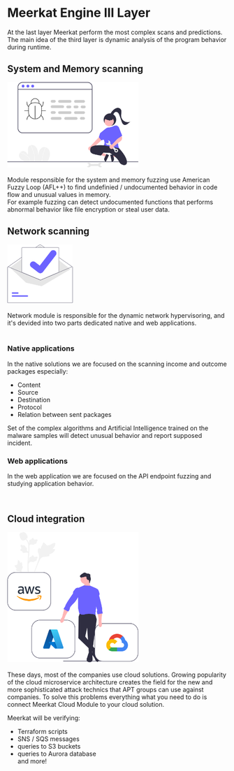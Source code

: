 # Meerkat Engine III Layer
At the last layer Meerkat perform the most complex 
scans and predictions.   
The main idea of the third layer is 
dynamic analysis of the program behavior during runtime.  


## System and Memory scanning
<img src="system.svg" width=300><br><br>
Module responsible for the system and memory fuzzing use American Fuzzy Loop (AFL++) to find undefinied / undocumented behavior in code flow and unusual values in memory.  
For example fuzzing can detect undocumented  functions that performs abnormal behavior like file encryption or steal user data. 


## Network scanning
<img src="mail.svg" width=150><br><br>
Network module is responsible for the dynamic network hypervisoring, and it's devided into two parts dedicated native and web applications.  
<br>  

### Native applications  
In the native solutions we are focused on the scanning income and outcome packages especially:
- Content
- Source
- Destination
- Protocol
- Relation between sent packages   

Set of the complex algorithms and Artificial Intelligence trained on the malware samples will detect unusual behavior and report supposed incident.

### Web applications
In the web application we are focused on the API endpoint fuzzing and studying application behavior.

<br>

## Cloud integration   
  
<img src="cloud.svg" width=300><br>  
These days, most of the companies use cloud solutions.
Growing popularity of the cloud microservice architecture creates the field for the new and more sophisticated attack technics that APT groups can use against companies.
To solve this problems everything what you need to do is connect Meerkat Cloud Module to your cloud solution.    

Meerkat will be verifying: 
- Terraform scripts  
- SNS / SQS messages
- queries to S3 buckets   
- queries to Aurora database   
and more!

